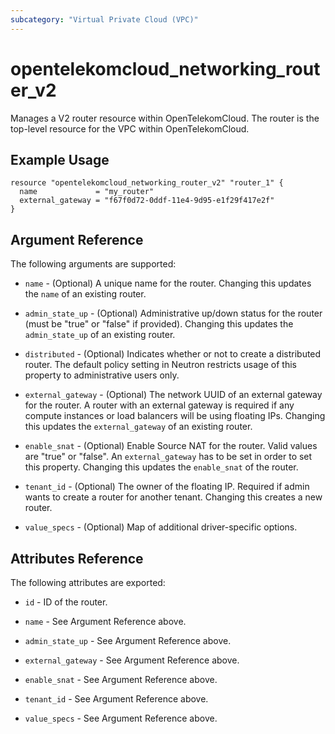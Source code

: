 ```yaml
---
subcategory: "Virtual Private Cloud (VPC)"
---
```


# opentelekomcloud_networking_router_v2

Manages a V2 router resource within OpenTelekomCloud. The router is the top-level resource for the VPC within OpenTelekomCloud.

## Example Usage

```hcl
resource "opentelekomcloud_networking_router_v2" "router_1" {
  name             = "my_router"
  external_gateway = "f67f0d72-0ddf-11e4-9d95-e1f29f417e2f"
}
```

## Argument Reference

The following arguments are supported:

* `name` - (Optional) A unique name for the router. Changing this
  updates the `name` of an existing router.

* `admin_state_up` - (Optional) Administrative up/down status for the router
  (must be "true" or "false" if provided). Changing this updates the
  `admin_state_up` of an existing router.

* `distributed` - (Optional) Indicates whether or not to create a
  distributed router. The default policy setting in Neutron restricts
  usage of this property to administrative users only.

* `external_gateway` - (Optional) The network UUID of an external gateway for
  the router. A router with an external gateway is required if any compute
  instances or load balancers will be using floating IPs. Changing this
  updates the `external_gateway` of an existing router.

* `enable_snat` - (Optional) Enable Source NAT for the router. Valid values are
  "true" or "false". An `external_gateway` has to be set in order to set this
  property. Changing this updates the `enable_snat` of the router.

* `tenant_id` - (Optional) The owner of the floating IP. Required if admin wants
  to create a router for another tenant. Changing this creates a new router.

* `value_specs` - (Optional) Map of additional driver-specific options.

## Attributes Reference

The following attributes are exported:

* `id` - ID of the router.

* `name` - See Argument Reference above.

* `admin_state_up` - See Argument Reference above.

* `external_gateway` - See Argument Reference above.

* `enable_snat` - See Argument Reference above.

* `tenant_id` - See Argument Reference above.

* `value_specs` - See Argument Reference above.
